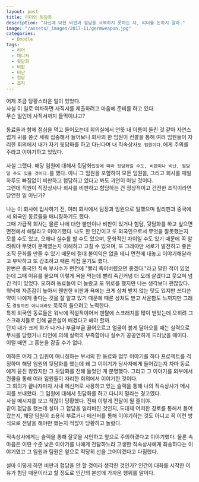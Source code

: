 ```yaml
---
layout: post
title: 리더와 뒷담화
description: "자신에 대한 비판과 험담을 극복하지 못하는 자, 리더를 논하지 말라."
image: "/assets/_images/2017-11/germweapon.jpg"
categories:
  - Doodle
tags:
  - 리더
  - 매니저
  - 뒷담화
  - 비판
  - 비난
  - 험담
  - 조직
---
```



어제 조금 당황스러운 일이 있었다.<br/>
사실 이 일로 여차하면 사직서를 제출하려고 마음에 준비를 하고 있다.<br/>
무슨 일인데 사직서까지 들먹이냐고?<br/>
<br/>
동료들과 함께 점심을 먹고 들어오는데 회의실에서 언뜻 내 이름이 들린 것 같아 자연스럽게 귀를 쫑긋 세워 집중해서 들어보니 회사의 한 임원이 컨콜을 통해 여러 임원들이 자리한 회의에서 내가 자기 뒷담화를 하고 다닌다며 내 직속상사`도 임원이다.`에게 주의를 주라고 이야기하고 있었다.<br/>
<br/>
사실 그랬다. 해당 임원에 대해서 뒷담화`입장에 따라 뒷담화일 수도, 비판이나 비난, 험담일 수도 있을 것이다.`를 했다.
아니 그 임원을 포함하여 모든 임원을, 그리고 회사를 매일 하루도 빠짐없이 비판하고 험담하고 있다고 봐도 과언이 아닐 것이다.<br/>
그런데 직원이 직장상사나 회사를 비판하고 험담하는 건 정상적이고 건전한 조직이라면 당연한 일 아닌가?
<br/>
<br/>
나는 이 회사에 입사하기 전, 여러 회사에서 팀장과 임원으로 일했으며 필리핀과 중국에서 외국인 동료들을 매니징하기도 했다.<br/>
그때 가급적 회사는 물론 나에 대한 불만이나 비판이 있거나 험담, 뒷담화를 하고 싶으면 면전에서 해달라고 이야기했다. 나도 한 인간이고 또 외국인으로서 무엇을 잘못했는지 모를 수도 있고, 오해나 실수를 할 수도 있으며, 문화적인 차이일 수도 있기 때문에 꼭 알려줘야 무엇이 문제였는지 이해하고 고칠 수 있으며, 또 그래야만 서로가 발전하고 좋은 조직 문화를 만들 수 있기 때문에 절대 불이익은 없을 테니 면전에 대놓고 이야기해달라고 부탁하고 또 강조하고 때론 직접 묻기도 했다.<br/>
한번은 중국인 직속 부사수가 면전에 "빨리 죽어버렸으면 좋겠다."라고 말한 적이 있었는데 그때 이유를 물으며 이렇게 욕을 먹는데 빨리 죽긴커녕 더 오래 살겠다고 웃으며 넘긴 적이 있었다. 오히려 동료들이 더 놀랐고 또 위로를 했지만 나는 생각보다 괜찮았다. 워낙에 자존감이 높아서 웬만한 비판과 욕에는 크게 상처 받지 않는 탓도 있지만 쓰디쓴 약이 나에게 좋다는 것을 잘 알고 있기 때문에 때론 상처도 받고 서운함도 느끼지만 그래도 `경청까진 아니더라도` 묵묵히 들으려고 노력한다.<br/>
특히 외국인 동료들은 워낙에 직설적이어서 멘탈에 스크래치를 많이 받았는데 오히려 그 스크래치들로 인해 굳은살이 배겼다고 해야 할까.<br/>
단지 내가 크게 화가 나거나 부글부글 끓어오르고 얼굴이 붉게 달아오를 때는 실력으로 무시를 당했거나 타인에 의해 실력의 부족함이나 실수가 공공연하게 드러났을 때이다. 이럴 때면 그 흥분을 감출 수가 없다.<br/>
<br/>
여하튼 어제 그 임원이 매니징하는 부서의 한 동료와 업무 이야기를 하다 프로젝트를 걱정하며 해당 임원의 뒷담화를 했는데 왜 그 이야기가 당사자에게 들어갔는지 차마 동료에게 묻진 않았지만 그 뒷담화를 전해 들었던 게 분명했다. 그리고 그 이야기를 외부에서 컨콜을 통해 여러 임원들이 자리한 회의에서 이야기한 것이다.<br/>
그 회의가 끝나자마자 사내 메신저로 사용하고 있는 슬랙을 통해 나의 직속상사가 메시지를 보내왔다. 그 임원에 대해서 뒷담화를 하고 다니지 말라는 경고였다.<br/>
사실 메시지를 보고 적잖이 당황했다. 진짜 이렇게 전달이 될 줄이야.<br/>
같이 험담을 했는데 설마 그 험담을 일러바친 것인지, 도대체 어떠한 경로를 통해서 들어갔는지, 해당 임원이 조용히 부르거나 메신저를 통해 이야기하는 것도 아니고 꼭 이런 방식으로 전달을 해야만 했는지 적잖이 당황하고 놀랐다.<br/>
<br/>
직속상사에게는 슬랙을 통해 잘못을 시인하고 앞으로 주의하겠다고 이야기했다. 물론 속마음은 이딴 수준 낮은 이야기를 나에게 전달하느라 고생한 직속상사에게 죄송하다는 이야기였고 그 임원과 팀원은 앞으로 적당히 선을 그어야겠다고 다짐했다.<br/>
<br/>
설마 이렇게 하면 비판과 험담을 안 할 것이라 생각한 것인가? 인간이 대화를 시작한 이유가 험담 때문이라고 할 정도로 인간의 본성에 가까운 행위를 말이다. 
<br/>
<br/>
<script async src="//pagead2.googlesyndication.com/pagead/js/adsbygoogle.js"></script>
<ins class="adsbygoogle"
     style="display:block; text-align:center;"
     data-ad-layout="in-article"
     data-ad-format="fluid"
     data-ad-client="ca-pub-7593661227946185"
     data-ad-slot="1704507028"></ins>
<script>
     (adsbygoogle = window.adsbygoogle || []).push({});
</script>
